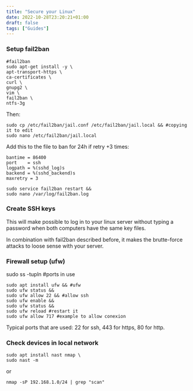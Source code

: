 ```yaml
---
title: "Secure your Linux"
date: 2022-10-28T23:20:21+01:00
draft: false
tags: ["Guides"]
---
```




### Setup fail2ban

```
#fail2ban
sudo apt-get install -y \
apt-transport-https \
ca-certificates \
curl \
gnupg2 \
vim \
fail2ban \
ntfs-3g
```

Then:


```
sudo cp /etc/fail2ban/jail.conf /etc/fail2ban/jail.local && #copying it to edit
sudo nano /etc/fail2ban/jail.local
```

Add this to the file to ban for 24h if retry +3 times:


```
bantime = 86400
port    = ssh
logpath = %(sshd_log)s
backend = %(sshd_backend)s
maxretry = 3
```

```
sudo service fail2ban restart &&
sudo nano /var/log/fail2ban.log
```

### Create SSH keys

This will make possible to log in to your linux server without typing a password when both computers have the same key files.

In combination with fail2ban described before, it makes the brutte-force attacks to loose sense with your server.

### Firewall setup (ufw)

sudo ss -tupln #ports in use


```
sudo apt install ufw && #ufw
sudo ufw status &&
sudo ufw allow 22 && #allow ssh
sudo ufw enable &&
sudo ufw status &&
sudo ufw reload #restart it
sudo ufw allow 717 #example to allow conexion
```

Typical ports that are used: 22 for ssh, 443 for https, 80 for http.

### Check devices in local network

```
sudo apt install nast nmap \
sudo nast -m
```

or


```
nmap -sP 192.168.1.0/24 | grep "scan"
```